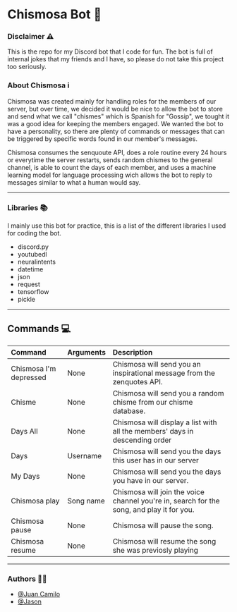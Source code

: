 # Chismosa Bot 🤖


### Disclaimer ⚠️
This is the repo for my Discord bot that I code for fun. The bot is full of internal jokes that my friends and I have, so please do not take this project too seriously.

### About Chismosa ℹ️

<p>Chismosa was created mainly for handling roles for the members of our server, but over time, we decided it would be nice to allow the bot to store and send what we call "chismes" which is Spanish for "Gossip", we tought it was a good idea for keeping the members engaged. We wanted the bot to have a personality, so there are plenty of commands or messages that can be triggered by specific words found in our member's messages.</p>

<p>Chismosa consumes the senquoute API, does a role routine every 24 hours or everytime the server restarts, sends random chismes to the general channel, is able to count the days of each member, and uses a machine learning model for language processing wich allows the bot to reply to messages similar to what a human would say. </p>

---

### Libraries 📚

I mainly use this bot for practice, this is a list of the different libraries I used for coding the bot.

- discord.py
- youtubedl
- neuralintents
- datetime
- json
- request
- tensorflow
- pickle

---

## Commands 💻

| Command     | Arguments   | Description   |
| :---        | :---        | :---          |
|Chismosa I'm depressed | None | Chismosa will send you an inspirational message from the zenquotes API. |
| Chisme | None | Chismosa will send you a random chisme from our chisme database.|
| Days All | None | Chismosa will display a list with all the members' days in descending order |
| Days | Username | Chismosa will send you the days this user has in our server|
| My Days | None | Chismosa will send you the days you have in our server.
| Chismosa play | Song name | Chismosa will join the voice channel you're in, search for the song, and play it for you. |
| Chismosa pause | None | Chismosa will pause the song. |
| Chismosa resume | None | Chismosa will resume the song she was previosly playing |

---

### Authors 🧑‍💻

- [@Juan Camilo](https://github.com/Juansu01)
- [@Jason](https://github.com/jlucero805)

